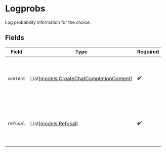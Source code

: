# Logprobs

Log probability information for the choice.


## Fields

| Field                                                                                | Type                                                                                 | Required                                                                             | Description                                                                          |
| ------------------------------------------------------------------------------------ | ------------------------------------------------------------------------------------ | ------------------------------------------------------------------------------------ | ------------------------------------------------------------------------------------ |
| `content`                                                                            | List[[models.CreateChatCompletionContent](../models/createchatcompletioncontent.md)] | :heavy_check_mark:                                                                   | A list of message content tokens with log probability information.                   |
| `refusal`                                                                            | List[[models.Refusal](../models/refusal.md)]                                         | :heavy_check_mark:                                                                   | A list of message refusal tokens with log probability information.                   |
